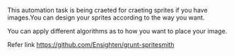 This automation task is being craeted for craeting sprites if you have images.You can design your sprites according to the way you want.

You can apply different algorithms as to how you want to place your image.

Refer link https://github.com/Ensighten/grunt-spritesmith
